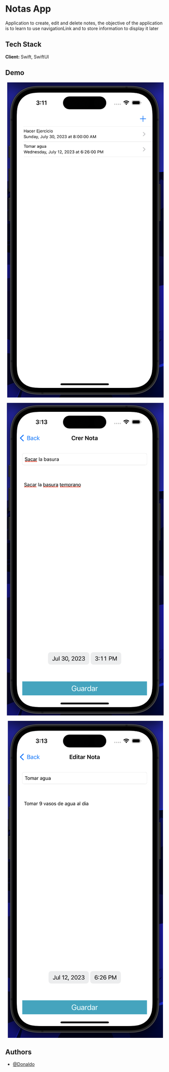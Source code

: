 # Notas App

Application to create, edit and delete notes, the objective of the application is to learn to use navigationLink and to store information to display it later


## Tech Stack

**Client:** Swift, SwiftUI



## Demo
<p align="center">
  <img src="https://github.com/DonaldoGalloso/NotasApp/blob/main/README/notasGrid.png">
</p>

<p align="center">
  <img src="https://github.com/DonaldoGalloso/NotasApp/blob/main/README/CrearNota.png">
</p>

<p align="center">
  <img src="https://github.com/DonaldoGalloso/NotasApp/blob/main/README/EditarNota.png">
</p>


## Authors

- [@Donaldo](https://github.com/DonaldoGalloso)
